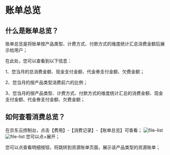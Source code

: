 # 账单总览
## 什么是账单总览？
账单总览是将账单按产品类型、计费方式、付款方式的维度统计汇总消费金额后展示给用户；

在此处，您可以查看到以下信息：

1、您当月的总消费金额、现金支付金额、代金券支付金额、欠费金额；

2、您当月的按产品类型消费前六的比例；

3、您当月的按产品类型、计费方式、付款方式的维度统计汇总的消费金额、现金支付金额、代金券支付金额、欠费金额；

## 如何查看消费总览？
在京东云控制台，点击【费用】-【消费记录】-【账单总览】可查看；
![file-list](https://github.com/jdcloudcom/cn/blob/edit/image/billing/%E6%80%BB%E8%A7%881.png)
![file-list](https://github.com/jdcloudcom/cn/blob/edit/image/billing/%E6%80%BB%E8%A7%883.png)
您可以点+展开；

您可以点查看明细按钮，将跳转到资源账单页面，展示该产品类型的资源账单；
